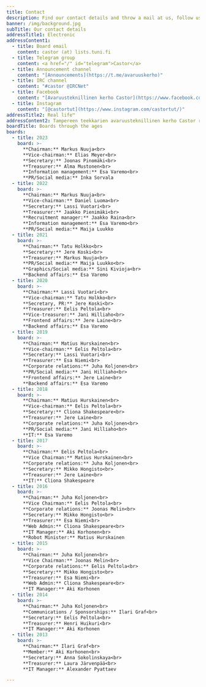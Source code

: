 ```yaml
---
title: Contact
description: Find our contact details and throw a mail at us, follow us, chat with us...
banner: /img/background.jpg
subTitle: Our contact details
addressTitle1: Electronic
addressContent1:
  - title: Board email
    content: castor (at) lists.tuni.fi
  - title: Telegram group
    content: <a href="/" id="telegram">Castor</a>
  - title: Announcement channel
    content: "[Announcements](https://t.me/avaruuskerho)"
  - title: IRC channel
    content: "#castor @IRCNet"
  - title: Facebook
    content: "[Avaruusteknillinen kerho Castor](https://www.facebook.com/Avaruusteknillinen-kerho-Castor-786398574729221/)"
  - title: Instagram
    content: "[@castortut](https://www.instagram.com/castortut/)"
addressTitle2: Real life™
addressContent2: Tampereen teekkarien avaruusteknillinen kerho Castor ry<br>Tampereen teknillinen yliopisto<br>Korkeakoulunkatu 3<br>33720 Tampere
boardTitle: Boards through the ages
boards:
  - title: 2023
    board: >-
      **Chairman:** Markus Nuuja<br>
      **Vice-chairman:** Elias Meyer<br>
      **Secretary:** Joonas Pinomäki<br>
      **Treasurer:** Alma Mustonen<br>
      **Information management:** Esa Varemo<br>
      **PR/Social media:** Inka Sorvala
  - title: 2022
    board: >-
      **Chairman:** Markus Nuuja<br>
      **Vice-chairman:** Daniel Luoma<br>
      **Secretary:** Lassi Vuotari<br>
      **Treasurer:** Jaakko Pienimäki<br>
      **Recruitment manager:** Jaakko Raina<br>
      **Information management:** Esa Varemo<br>
      **PR/Social media:** Maija Luukko
  - title: 2021
    board: >-
      **Chairman:** Tatu Holkko<br>
      **Secretary:** Jere Koski<br>
      **Treasurer:** Markus Nuuja<br>
      **PR/Social media:** Maija Luukko<br>
      **Graphics/Social media:** Sini Kivioja<br>
      **Backend affairs:** Esa Varemo
  - title: 2020
    board: >-
      **Chairman:** Lassi Vuotari<br>
      **Vice-chairman:** Tatu Holkko<br>
      **Secretary, PR:** Jere Koski<br>
      **Treasurer:** Eelis Peltola<br>
      **Vice-treasurer:** Jani Hilliaho<br>
      **Frontend affairs:** Jere Laine<br>
      **Backend affairs:** Esa Varemo
  - title: 2019
    board: >-
      **Chairman:** Matius Hurskainen<br>
      **Vice-chairman:** Eelis Peltola<br>
      **Secretary:** Lassi Vuotari<br>
      **Treasurer:** Esa Niemi<br>
      **Corporate relations:** Juha Koljonen<br>
      **PR/Social media:** Jani Hilliaho<br>
      **Frontend affairs:** Jere Laine<br>
      **Backend affairs:** Esa Varemo
  - title: 2018
    board: >-
      **Chairman:** Matius Hurskainen<br>
      **Vice-chairman:** Eelis Peltola<br>
      **Secretary:** Cliona Shakespeare<br>
      **Treasurer:** Jere Laine<br>
      **Corporate relations:** Juha Koljonen<br>
      **PR/Social media:** Jani Hilliaho<br>
      **IT:** Esa Varemo
  - title: 2017
    board: >-
      **Chairman:** Eelis Peltola<br>
      **Vice Chairman:** Matius Hurskainen<br>
      **Corporate relations:** Juha Koljonen<br>
      **Secretary:** Mikko Hongisto<br>
      **Treasurer:** Jere Laine<br>
      **IT:** Cliona Shakespeare
  - title: 2016
    board: >-
      **Chairman:** Juha Koljonen<br>
      **Vice Chairman:** Eelis Peltola<br>
      **Corporate relations:** Joonas Melin<br>
      **Secretary:** Mikko Hongisto<br>
      **Treasurer:** Esa Niemi<br>
      **Web Admin:** Cliona Shakespeare<br>
      **IT Manager:** Aki Korhonen<br>
      **Robot Minister:** Matius Hurskainen
  - title: 2015
    board: >-
      **Chairman:** Juha Koljonen<br>
      **Vice Chairman:** Joonas Melin<br>
      **Corporate relations:** Eelis Peltola<br>
      **Secretary:** Mikko Hongisto<br>
      **Treasurer:** Esa Niemi<br>
      **Web Admin:** Cliona Shakespeare<br>
      **IT Manager:** Aki Korhonen
  - title: 2014
    board: >-
      **Chairman:** Juha Koljonen<br>
      **Communications / Sponsorships:** Ilari Graf<br>
      **Secretary:** Eelis Peltola<br>
      **Treasurer:** Henri Huikuri<br>
      **IT Manager:** Aki Korhonen
  - title: 2013
    board: >-
      **Chairman:** Ilari Graf<br>
      **Member:** Aki Korhonen<br>
      **Secretary:** Anna Sokolinskaya<br>
      **Treasurer:** Laura Järvenpää<br>
      **IT Manager:** Alexander Pyattaev

---
```

